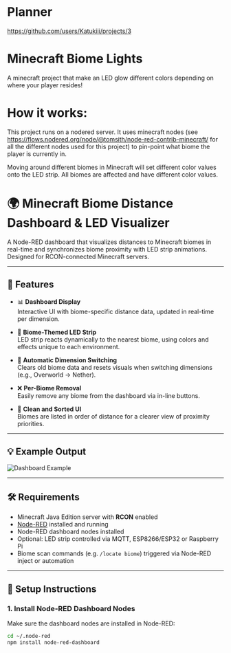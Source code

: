 # Planner
https://github.com/users/Katukiii/projects/3

# Minecraft Biome Lights
A minecraft project that make an LED glow different colors depending on where your player resides!

# How it works:
This project runs on a nodered server. It uses minecraft nodes (see https://flows.nodered.org/node/@tomsith/node-red-contrib-minecraft/ for all the different nodes used for this project) to pin-point what biome the player is currently in.

Moving around different biomes in Minecraft will set different color values onto the LED strip.
All biomes are affected and have different color values.


# 🌍 Minecraft Biome Distance Dashboard & LED Visualizer

A Node-RED dashboard that visualizes distances to Minecraft biomes in real-time and synchronizes biome proximity with LED strip animations. Designed for RCON-connected Minecraft servers.

---

## 🧭 Features

- 📊 **Dashboard Display**  
  Interactive UI with biome-specific distance data, updated in real-time per dimension.

- 🎨 **Biome-Themed LED Strip**  
  LED strip reacts dynamically to the nearest biome, using colors and effects unique to each environment.

- 🔄 **Automatic Dimension Switching**  
  Clears old biome data and resets visuals when switching dimensions (e.g., Overworld → Nether).

- ❌ **Per-Biome Removal**  
  Easily remove any biome from the dashboard via in-line buttons.

- 🧹 **Clean and Sorted UI**  
  Biomes are listed in order of distance for a clearer view of proximity priorities.

---

## 💡 Example Output

![Dashboard Example](example-dashboard.png)

---

## 🛠 Requirements

- Minecraft Java Edition server with **RCON** enabled
- [Node-RED](https://nodered.org/) installed and running
- Node-RED dashboard nodes installed
- Optional: LED strip controlled via MQTT, ESP8266/ESP32 or Raspberry Pi
- Biome scan commands (e.g. `/locate biome`) triggered via Node-RED inject or automation

---

## 🔧 Setup Instructions

### 1. Install Node-RED Dashboard Nodes

Make sure the dashboard nodes are installed in Node-RED:

```bash
cd ~/.node-red
npm install node-red-dashboard


